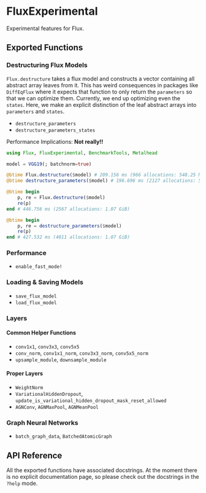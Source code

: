 # FluxExperimental

Experimental features for Flux.

## Exported Functions

### Destructuring Flux Models

`Flux.destructure` takes a flux model and constructs a vector containing all abstract array leaves from it. This has weird
consequences in packages like `DiffEqFlux` where it expects that function to only return the `parameters` so that we can
optimize them. Currently, we end up optimizing even the `states`. Here, we make an explicit distinction of the leaf abstract
arrays into `parameters` and `states`.

* `destructure_parameters`
* `destructure_parameters_states`

Performance Implications: **Not really!!**

```julia
using Flux, FluxExperimental, BenchmarkTools, Metalhead

model = VGG19(; batchnorm=true)

@btime Flux.destructure($model) # 209.156 ms (966 allocations: 548.25 MiB)
@btime destructure_parameters($model) # 196.696 ms (2127 allocations: 548.34 MiB)

@btime begin
    p, re = Flux.destructure($model)
    re(p)
end # 446.756 ms (2567 allocations: 1.07 GiB)

@btime begin
    p, re = destructure_parameters($model)
    re(p)
end # 427.532 ms (4011 allocations: 1.07 GiB)
```

### Performance

* `enable_fast_mode!`

### Loading & Saving Models

* `save_flux_model`
* `load_flux_model`

### Layers

#### Common Helper Functions

* `conv1x1`, `conv3x3`, `conv5x5`
* `conv_norm`, `conv1x1_norm`, `conv3x3_norm`, `conv5x5_norm`
* `upsample_module`, `downsample_module`

#### Proper Layers

* `WeightNorm`
* `VariationalHiddenDropout`, `update_is_variational_hidden_dropout_mask_reset_allowed`
* `AGNConv`, `AGNMaxPool`, `AGNMeanPool`

### Graph Neural Networks

* `batch_graph_data`, `BatchedAtomicGraph`

## API Reference

All the exported functions have associated docstrings. At the moment there is no explicit documentation page,
so please check out the docstrings in the `?help` mode.
